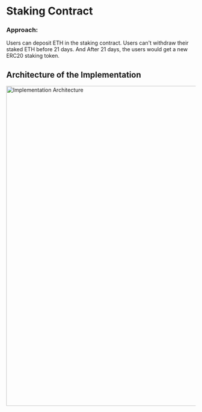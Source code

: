 # Staking Contract

### Approach:
Users can deposit ETH in the staking contract. Users can't withdraw their 
staked ETH before 21 days. And After 21 days, the users would get a new ERC20 staking token.


## Architecture of the Implementation
<img src="https://github.com/user-attachments/assets/bd76690a-b70a-4979-a7fd-80759d44b31f" alt="Implementation Architecture" width="850" />
